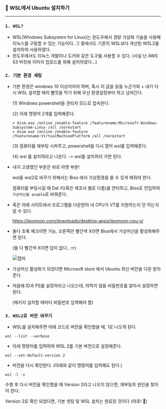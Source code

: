 ### 🙌 WSL에서 Ubuntu 설치하기

---

### `1. WSL?`

- WSL(Windows Subsystem for Linux)는 윈도우에서 경량 가상화 기술을 사용해 리눅스를 구동할 수 있는 기능이다. 그 중에서도 기존의 WSL보다 개선된 WSL2를 설치하여 사용하였다.
- 윈도우에서도 리눅스 개발이나 도커와 같은 도구를 사용할 수 있다.  (사실 난 AWS S3 버킷에 이미지 업로드를 위해 설치하였다...)

### `2. 기본 환경 세팅`

- 기본 환경은 windows 10 이상이어야 하며, 혹시 이 글을 읽을 누군가와 + 내가 다시 WSL 설치할 때의 뻘짓을 막기 위해 우선 환경설정부터 하고 넘어간다.

  (1) Windows powershell을 관리자 모드로 접속한다.

  (2) 아래 명령어 2개를 입력해준다.

  ```
  > dism.exe /online /enable-feature /featurename:Microsoft-Windows-Subsystem-Linux /all /norestart
  > dism.exe /online /enable-feature /featurename:VirtualMachinePlatform /all /norestart
  ```

  (3) 컴퓨터를 재부팅 시켜주고, powershell을 다시 열어 wsl를 입력해준다.

  (4)  wsl 를 설치하라고 나온다. -> wsl를 설치하러 가면 된다.

- 내가 고생했던 부분은 바로 아랫 부분!

  wsl을 wsl2로 바꾸기 위해서는 Bios 에서 가상환경을 쓸 수 있게 해줘야 한다.

  컴퓨터를 부팅시길 때 Del 키(혹은 제조사 별로 다름)를 연타하고, Bios로 진입하여 `가상머신을 enable`로 바꿔준다.

- 혹은 아래 사이트에서 프로그램을 다운받아 내 CPU가 VT를 지원하는지 안 하는지 알 수 있다.

  https://leomoon.com/downloads/desktop-apps/leomoon-cpu-v/

- 둘다 초록 체크이면 가능, 오른쪽만 빨간색 X라면 Bios에서 가상머신을 활성화해주면 된다.

  (둘 다 빨간색 X이면 답이 없다...ㅠ)

  ![캡처](https://user-images.githubusercontent.com/69948723/105446827-4799d800-5cb6-11eb-8877-234ec9e7f1e7.PNG)

- 가상머신 활성화가 되었다면 Microsoft store 에서 Ubuntu 최신 버전을 다운 받아 준다.

- 처음에 ID과 PS를 설정하라고 나오는데, 까먹지 않을 비밀번호를 알아서 설정하면 된다.

  (패키지 설치할 때마다 비밀번호 입력해야 함)

### `3. WSL2로 버전 바꾸기`

- WSL를 설치해주면 아래 코드로 버전을 확인했을 때, 1로 나오게 된다.

```
wsl --list --verbose
```

- 아래 명령어를 입력하여 WSL 2를 기본 버전으로 설정해준다.

```
wsl --set-default-version 2
```

- 버전을 다시 확인한다. (아래와 같이 명령어를 입력해도 된다.)

```
wsl -l -v
```



수행 후 다시 버전을 확인했을 때 Version 2라고 나오지 않으면, 재부팅후 원인을 찾아야 한다.

Version 2로 확인 되었다면, 기본 셋팅 및 WSL 설치는 완료된 것이다 (야호! 🤗)

